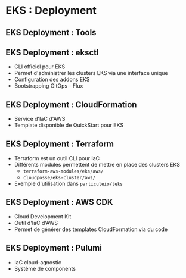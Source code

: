 # EKS : Deployment

## EKS Deployment : Tools

## EKS Deployment : eksctl

- CLI officiel pour EKS
- Permet d'administrer les clusters EKS via une interface unique
- Configuration des addons EKS
- Bootstrapping GitOps - Flux

## EKS Deployment : CloudFormation

- Service d'IaC d'AWS
- Template disponible de QuickStart pour EKS

## EKS Deployment : Terraform

  - Terraform est un outil CLI pour IaC
  - Différents modules permettent de mettre en place des clusters EKS
    - `terraform-aws-modules/eks/aws/`
    - `cloudposse/eks-cluster/aws/`
  - Exemple d'utilisation dans `particuleio/teks`

## EKS Deployment : AWS CDK

- Cloud Development Kit
- Outil d'IaC d'AWS
- Permet de générer des templates CloudFormation via du code

## EKS Deployment : Pulumi

- IaC cloud-agnostic
- Système de components

